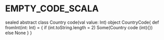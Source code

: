 # EMPTY_CODE_SCALA



sealed abstract class Country code(val value: Int)
object CountryCode{
def fromInt(int: Int) = {
if (int.toString.length = 2)
Some(Country code (int){})
else
None
}
}
